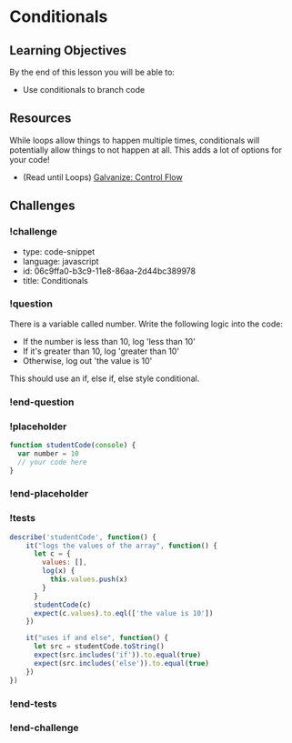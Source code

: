 # Conditionals

## Learning Objectives

By the end of this lesson you will be able to:

* Use conditionals to branch code

## Resources

While loops allow things to happen multiple times, conditionals will potentially allow
things to not happen at all. This adds a lot of options for your code!

* (Read until Loops) [Galvanize: Control Flow](https://github.com/gSchool/javascript-curriculum/blob/master/10_Syntax/02_Control_Flow.md)

## Challenges

<!-- Question -->
### !challenge

* type: code-snippet
* language: javascript
* id: 06c9ffa0-b3c9-11e8-86aa-2d44bc389978
* title: Conditionals

### !question

There is a variable called number. Write the following logic into the code:

* If the number is less than 10, log 'less than 10'
* If it's greater than 10, log 'greater than 10'
* Otherwise, log out 'the value is 10'

This should use an if, else if, else style conditional.

### !end-question

### !placeholder

```js
function studentCode(console) {
  var number = 10
  // your code here
}
```

### !end-placeholder

### !tests

```js
describe('studentCode', function() {
    it("logs the values of the array", function() {
      let c = {
        values: [],
        log(x) {
          this.values.push(x)
        }
      }
      studentCode(c)
      expect(c.values).to.eql(['the value is 10'])
    })

    it("uses if and else", function() {
      let src = studentCode.toString()
      expect(src.includes('if')).to.equal(true)
      expect(src.includes('else')).to.equal(true)
    })
})
```
### !end-tests

### !end-challenge
